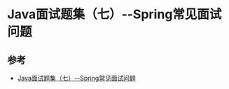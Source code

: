 # Java面试题集（七）--Spring常见面试问题

## 参考

- [Java面试题集（七）--Spring常见面试问题](https://blog.csdn.net/u014079773/article/details/52453002)
